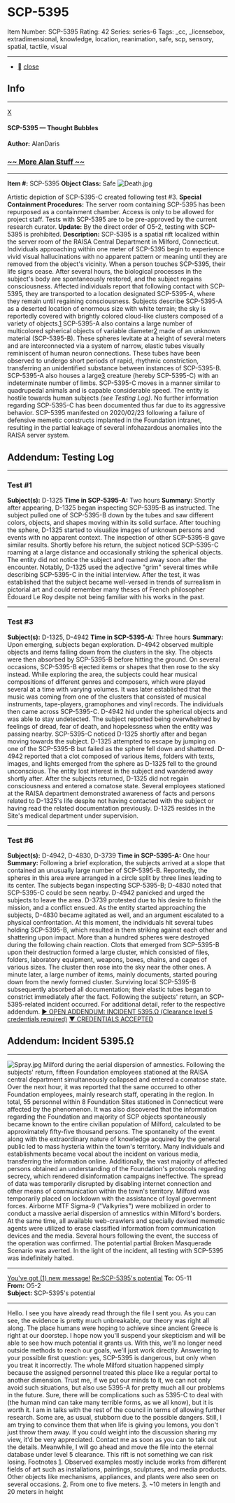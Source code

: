 # SCP-5395
Item Number: SCP-5395
Rating: 42
Series: series-6
Tags: _cc, _licensebox, extradimensional, knowledge, location, reanimation, safe, scp, sensory, spatial, tactile, visual

---

  * [](javascript:;)
[close](javascript:;)
## Info
* * *
[X](javascript:;)
#### SCP-5395 — Thought Bubbles
**Author:** AlanDaris
### [~~ More Alan Stuff ~~](http://www.scp-wiki.net/alandaris)
* * *

**Item #:** SCP-5395
**Object Class:** Safe
![Death.jpg](https://scp-wiki.wdfiles.com/local--files/scp-5395/Death.jpg)  

Artistic depiction of SCP-5395-C created following test #3.
**Special Containment Procedures:** The server room containing SCP-5395 has been repurposed as a containment chamber. Access is only to be allowed for project staff.
Tests with SCP-5395 are to be pre-approved by the current research curator. **Update:** By the direct order of O5-2, testing with SCP-5395 is prohibited.
**Description:** SCP-5395 is a spatial rift localized within the server room of the RAISA Central Department in Milford, Connecticut. Individuals approaching within one meter of SCP-5395 begin to experience vivid visual hallucinations with no apparent pattern or meaning until they are removed from the object's vicinity. When a person touches SCP-5395, their life signs cease. After several hours, the biological processes in the subject's body are spontaneously restored, and the subject regains consciousness.
Affected individuals report that following contact with SCP-5395, they are transported to a location designated SCP-5395-A, where they remain until regaining consciousness. Subjects describe SCP-5395-A as a deserted location of enormous size with white terrain; the sky is reportedly covered with brightly colored cloud-like clusters composed of a variety of objects.[1](javascript:;)
SCP-5395-A also contains a large number of multicolored spherical objects of variable diameter[2](javascript:;) made of an unknown material (SCP-5395-B). These spheres levitate at a height of several meters and are interconnected via a system of narrow, elastic tubes visually reminiscent of human neuron connections. These tubes have been observed to undergo short periods of rapid, rhythmic constriction, transferring an unidentified substance between instances of SCP-5395-B.
SCP-5395-A also houses a large[3](javascript:;) creature (hereby SCP-5395-C) with an indeterminate number of limbs. SCP-5395-C moves in a manner similar to quadrupedal animals and is capable considerable speed. The entity is hostile towards human subjects _(see Testing Log)_. No further information regarding SCP-5395-C has been documented thus far due to its aggressive behavior.
SCP-5395 manifested on 2020/02/23 following a failure of defensive memetic constructs implanted in the Foundation intranet, resulting in the partial leakage of several infohazardous anomalies into the RAISA server system.
## Addendum: Testing Log
* * *
### Test #1
**Subject(s):** D-1325
**Time in SCP-5395-A:** Two hours
**Summary:** Shortly after appearing, D-1325 began inspecting SCP-5395-B as instructed. The subject pulled one of SCP-5395-B down by the tubes and saw different colors, objects, and shapes moving within its solid surface. After touching the sphere, D-1325 started to visualize images of unknown persons and events with no apparent context. The inspection of other SCP-5395-B gave similar results.
Shortly before his return, the subject noticed SCP-5395-C roaming at a large distance and occasionally striking the spherical objects. The entity did not notice the subject and roamed away soon after the encounter. Notably, D-1325 used the adjective "grim" several times while describing SCP-5395-C in the initial interview.
After the test, it was established that the subject became well-versed in trends of surrealism in pictorial art and could remember many theses of French philosopher Édouard Le Roy despite not being familiar with his works in the past.
* * *
### Test #3
**Subject(s):** D-1325, D-4942
**Time in SCP-5395-A:** Three hours
**Summary:** Upon emerging, subjects began exploration. D-4942 observed multiple objects and items falling down from the clusters in the sky. The objects were then absorbed by SCP-5395-B before hitting the ground. On several occasions, SCP-5395-B ejected items or shapes that then rose to the sky instead. While exploring the area, the subjects could hear musical compositions of different genres and composers, which were played several at a time with varying volumes. It was later established that the music was coming from one of the clusters that consisted of musical instruments, tape-players, gramophones and vinyl records.
The individuals then came across SCP-5395-C. D-4942 hid under the spherical objects and was able to stay undetected. The subject reported being overwhelmed by feelings of dread, fear of death, and hopelessness when the entity was passing nearby. SCP-5395-C noticed D-1325 shortly after and began moving towards the subject. D-1325 attempted to escape by jumping on one of the SCP-5395-B but failed as the sphere fell down and shattered. D-4942 reported that a clot composed of various items, folders with texts, images, and lights emerged from the sphere as D-1325 fell to the ground unconscious. The entity lost interest in the subject and wandered away shortly after.
After the subjects returned, D-1325 did not regain consciousness and entered a comatose state. Several employees stationed at the RAISA department demonstrated awareness of facts and persons related to D-1325's life despite not having contacted with the subject or having read the related documentation previously. D-1325 resides in the Site's medical department under supervision.
* * *
### Test #6
**Subject(s):** D-4942, D-4830, D-3739
**Time in SCP-5395-A:** One hour
**Summary:** Following a brief exploration, the subjects arrived at a slope that contained an unusually large number of SCP-5395-B. Reportedly, the spheres in this area were arranged in a circle split by three lines leading to its center. The subjects began inspecting SCP-5395-B; D-4830 noted that SCP-5395-C could be seen nearby. D-4942 panicked and urged the subjects to leave the area. D-3739 protested due to his desire to finish the mission, and a conflict ensued.
As the entity started approaching the subjects, D-4830 became agitated as well, and an argument escalated to a physical confrontation. At this moment, the individuals hit several tubes holding SCP-5395-B, which resulted in them striking against each other and shattering upon impact. More than a hundred spheres were destroyed during the following chain reaction. Clots that emerged from SCP-5395-B upon their destruction formed a large cluster, which consisted of files, folders, laboratory equipment, weapons, boxes, chains, and cages of various sizes. The cluster then rose into the sky near the other ones.
A minute later, a large number of items, mainly documents, started pouring down from the newly formed cluster. Surviving local SCP-5395-B subsequently absorbed all documentation; their elastic tubes began to constrict immediately after the fact.
Following the subjects' return, an SCP-5395-related incident occurred. For additional detail, refer to the respective addendum.
[► OPEN ADDENDUM: INCIDENT 5395.Ω (Clearance level 5 credentials required)](javascript:;)
[▼ CREDENTIALS ACCEPTED](javascript:;)
## Addendum: Incident 5395.Ω
* * *
![Spray.jpg](https://scp-wiki.wdfiles.com/local--files/scp-5395/Spray.jpg)
Milford during the aerial dispersion of amnestics.
Following the subjects' return, fifteen Foundation employees stationed at the RAISA central department simultaneously collapsed and entered a comatose state. Over the next hour, it was reported that the same occurred to other Foundation employees, mainly research staff, operating in the region. In total, 55 personnel within 8 Foundation Sites stationed in Connecticut were affected by the phenomenon. It was also discovered that the information regarding the Foundation and majority of SCP objects spontaneously became known to the entire civilian population of Milford, calculated to be approximately fifty-five thousand persons.
The spontaneity of the event along with the extraordinary nature of knowledge acquired by the general public led to mass hysteria within the town's territory. Many individuals and establishments became vocal about the incident on various media, transferring the information online. Additionally, the vast majority of affected persons obtained an understanding of the Foundation's protocols regarding secrecy, which rendered disinformation campaigns ineffective.
The spread of data was temporarily disrupted by disabling internet connection and other means of communication within the town's territory. Milford was temporarily placed on lockdown with the assistance of loyal government forces. Airborne MTF Sigma-9 ("Valkyries") were mobilized in order to conduct a massive aerial dispersion of amnestics within Milford's borders. At the same time, all available web-crawlers and specially devised memetic agents were utilized to erase classified information from communication devices and the media. Several hours following the event, the success of the operation was confirmed. The potential partial Broken Masquerade Scenario was averted.
In the light of the incident, all testing with SCP-5395 was indefinitely halted.
* * *
[You've got (1) new message!](javascript:;)
[Re:SCP-5395's potential](javascript:;)
**To:** O5-11  
**From:** O5-2  
**Subject:** SCP-5395's potential
* * *
Hello. I see you have already read through the file I sent you. As you can see, the evidence is pretty much unbreakable, our theory was right all along. The place humans were hoping to achieve since ancient Greece is right at our doorstep. I hope now you'll suspend your skepticism and will be able to see how much potential it grants us. With this, we'll no longer need outside methods to reach our goals, we'll just work directly.
Answering to your possible first question: yes, SCP-5395 is dangerous, but only when you treat it incorrectly. The whole Milford situation happened simply because the assigned personnel treated this place like a regular portal to another dimension. Trust me, if we put our minds to it, we can not only avoid such situations, but also use 5395-A for pretty much all our problems in the future. Sure, there will be complications such as 5395-C to deal with (the human mind can take many terrible forms, as we all know), but it is worth it.
I am in talks with the rest of the council in terms of allowing further research. Some are, as usual, stubborn due to the possible dangers. Still, I am trying to convince them that when life is giving you lemons, you don't just throw them away. If you could weight into the discussion sharing my view, it'd be very appreciated. Contact me as soon as you can to talk out the details.
Meanwhile, I will go ahead and move the file into the eternal database under level 5 clearance. This rift is not something we can risk losing.
Footnotes
[1](javascript:;). Observed examples mostly include works from different fields of art such as installations, paintings, sculptures, and media products. Other objects like mechanisms, appliances, and plants were also seen on several occasions.
[2](javascript:;). From one to five meters.
[3](javascript:;). ~10 meters in length and 20 meters in height